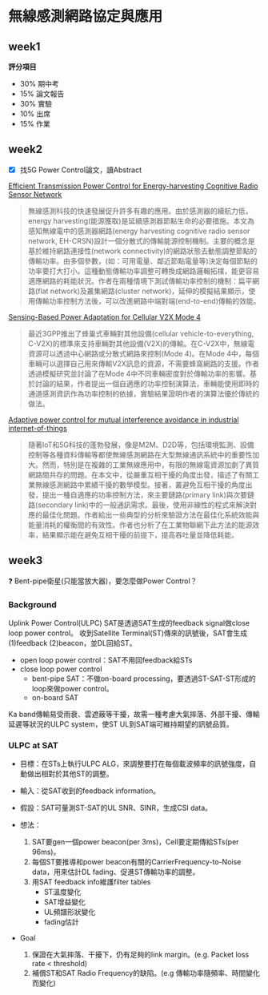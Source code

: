 # 無線感測網路協定與應用

## week1
**評分項目**
- 30% 期中考
- 15% 論文報告
- 30% 實驗
- 10% 出席
- 15% 作業

## week2
- [x] 找5G Power Control論文，讀Abstract

[Efficient Transmission Power Control for Energy-harvesting Cognitive Radio Sensor Network](https://ieeexplore.ieee.org/document/8880825)  
> 無線感測科技的快速發展促升許多有趣的應用。由於感測器的續航力低，energy harvesting(能源獲取)是延續感測器節點生命的必要措施。本文為感知無線電中的感測器網路(energy harvesting cognitive radio sensor network, EH-CRSN)設計一個分散式的傳輸能源控制機制。主要的概念是基於維持網路連接性(network connectivity)的網路狀態去動態調整節點的傳輸功率。由多個參數，(如：可用電量、鄰近節點電量等)決定每個節點的功率要打大打小。這種動態傳輸功率調整可轉換成網路邏輯拓樸，能更容易適應網路的耗能狀況。作者在兩種情境下測試傳輸功率控制的機制：扁平網路(flat network)及叢集網路(cluster network)，延伸的模擬結果顯示，使用傳輸功率控制方法後，可以改進網路中端對端(end-to-end)傳輸的效能。

[Sensing-Based Power Adaptation for Cellular V2X Mode 4](https://ieeexplore.ieee.org/document/8610405)  
> 最近3GPP推出了蜂巢式車輛對其他設備(cellular vehicle-to-everything, C-V2X)的標準來支持車輛對其他設備(V2X)的傳輸。在C-V2X中，無線電資源可以透過中心網路或分散式網路來控制(Mode 4)。在Mode 4中，每個車輛可以選擇自己用來傳輸V2X訊息的資源，不需要蜂窩網路的支援。作者透過模擬研究並討論了在Mode 4中不同車輛密度對於傳輸功率的影響。基於討論的結果，作者提出一個自適應的功率控制演算法，車輛能使用即時的通道感測資訊作為功率控制的依據，實驗結果證明作者的演算法優於傳統的做法。

[Adaptive power control for mutual interference avoidance in industrial internet-of-things](https://ieeexplore.ieee.org/document/7560884)  
> 隨著IoT和5G科技的蓬勃發展，像是M2M、D2D等，包括環境監測、設備控制等各種資料傳輸等都使無線感測網路在大型無線通訊系統中的重要性加大。然而，特別是在複雜的工業無線應用中，有限的無線電資源加劇了異質網路間共存的問題。在本文中，從嚴重互相干擾的角度出發，描述了有關工業無線感測網路中累績干擾的數學模型。接著，叢避免互相干擾的角度出發，提出一種自適應的功率控制方法，來主要鏈路(primary link)與次要鏈路(secondary link)中的一般通訊需求。最後，使用非線性的程式來解決對應的最佳化問題。作者給出一些典型的分析來驗證方法在最佳化系統效能與能量消耗的權衡間的有效性。作者也分析了在工業物聯網下此方法的能源效率，結果顯示能在避免互相干擾的前提下，提高吞吐量並降低耗能。

## week3
:question: Bent-pipe衛星(只能當放大器)，要怎麼做Power Control？  

### Background
Uplink Power Control(ULPC) SAT是透過SAT生成的feedback signal做close loop power control。
收到Satellite Terminal(ST)傳來的訊號後，SAT會生成 (1)feedback (2)beacon，並DL回給ST。

- open loop power control：SAT不用回feedback給STs
- close loop power control
    - bent-pipe SAT：不做on-board processing，要透過ST-SAT-ST形成的loop來做power control。
    - on-board SAT

Ka band傳輸易受雨衰、雲遮蔽等干擾，故需一種考慮大氣摔落、外部干擾、傳輸延遲等狀況的ULPC system，使ST UL到SAT端可維持期望的訊號品質。

### ULPC at SAT
- 目標：在STs上執行ULPC ALG，來調整要打在每個載波頻率的訊號強度，自動做出相對於其他ST的調整。
- 輸入：從SAT收到的feedback information。
- 假設：SAT可量測ST-SAT的UL SNR、SINR，生成CSI data。
- 想法：
    1. SAT要gen一個power beacon(per 3ms)，Cell要定期傳給STs(per 96ms)。
    2. 每個ST要推導和power beacon有關的CarrierFrequency-to-Noise data，用來估計DL fading、促進ST傳輸功率的調整。
    3. 用SAT feedback info維護filter tables
        - ST溫度變化
        - SAT增益變化
        - UL頻譜形狀變化
        - fading估計

- Goal
    1. 保證在大氣摔落、干擾下，仍有足夠的link margin。(e.g. Packet loss rate < threshold)
    2. 補償ST和SAT Radio Frequency的缺陷。(e.g 傳輸功率隨頻率、時間變化而變化)


